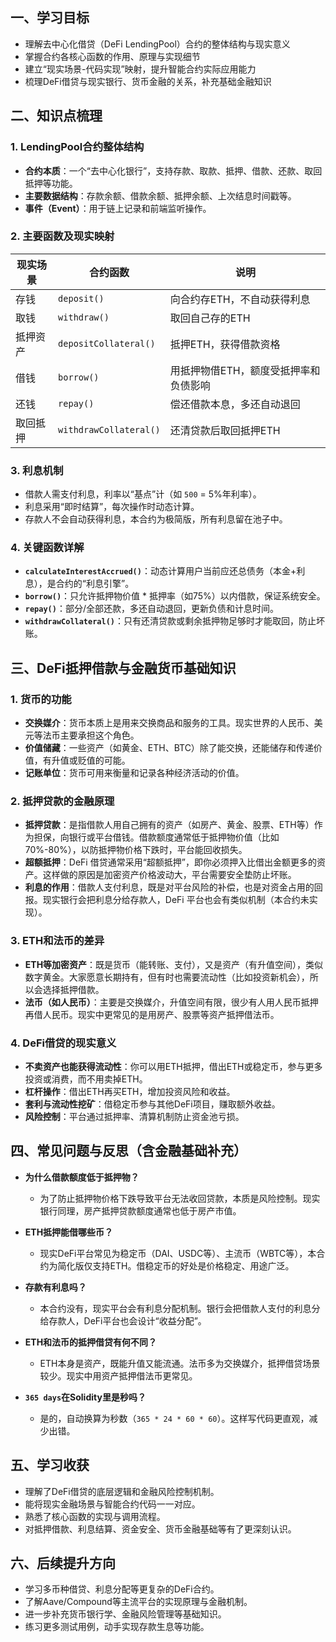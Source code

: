 
## 一、学习目标

- 理解去中心化借贷（DeFi LendingPool）合约的整体结构与现实意义
- 掌握合约各核心函数的作用、原理与实现细节
- 建立“现实场景-代码实现”映射，提升智能合约实际应用能力
- 梳理DeFi借贷与现实银行、货币金融的关系，补充基础金融知识

## 二、知识点梳理

### 1. LendingPool合约整体结构

- **合约本质**：一个“去中心化银行”，支持存款、取款、抵押、借款、还款、取回抵押等功能。
- **主要数据结构**：存款余额、借款余额、抵押余额、上次结息时间戳等。
- **事件（Event）**：用于链上记录和前端监听操作。

### 2. 主要函数及现实映射

| 现实场景     | 合约函数                 | 说明                                     |
|--------------|--------------------------|------------------------------------------|
| 存钱         | `deposit()`              | 向合约存ETH，不自动获得利息              |
| 取钱         | `withdraw()`             | 取回自己存的ETH                          |
| 抵押资产     | `depositCollateral()`    | 抵押ETH，获得借款资格                    |
| 借钱         | `borrow()`               | 用抵押物借ETH，额度受抵押率和负债影响    |
| 还钱         | `repay()`                | 偿还借款本息，多还自动退回               |
| 取回抵押     | `withdrawCollateral()`   | 还清贷款后取回抵押ETH                    |

### 3. 利息机制

- 借款人需支付利息，利率以“基点”计（如 `500` = 5%年利率）。
- 利息采用“即时结算”，每次操作时动态计算。
- 存款人不会自动获得利息，本合约为极简版，所有利息留在池子中。

### 4. 关键函数详解

- **`calculateInterestAccrued()`**：动态计算用户当前应还总债务（本金+利息），是合约的“利息引擎”。
- **`borrow()`**：只允许抵押物价值 * 抵押率（如75%）以内借款，保证系统安全。
- **`repay()`**：部分/全部还款，多还自动退回，更新负债和计息时间。
- **`withdrawCollateral()`**：只有还清贷款或剩余抵押物足够时才能取回，防止坏账。

## 三、DeFi抵押借款与金融货币基础知识

### 1. 货币的功能

- **交换媒介**：货币本质上是用来交换商品和服务的工具。现实世界的人民币、美元等法币主要承担这个角色。
- **价值储藏**：一些资产（如黄金、ETH、BTC）除了能交换，还能储存和传递价值，有升值或贬值的可能。
- **记账单位**：货币可用来衡量和记录各种经济活动的价值。

### 2. 抵押贷款的金融原理

- **抵押贷款**：是指借款人用自己拥有的资产（如房产、黄金、股票、ETH等）作为担保，向银行或平台借钱。借款额度通常低于抵押物价值（比如70%-80%），以防抵押物价格下跌时，平台能回收损失。
- **超额抵押**：DeFi 借贷通常采用“超额抵押”，即你必须押入比借出金额更多的资产。这样做的原因是加密资产价格波动大，平台需要安全垫防止坏账。
- **利息的作用**：借款人支付利息，既是对平台风险的补偿，也是对资金占用的回报。现实银行会把利息分给存款人，DeFi 平台也会有类似机制（本合约未实现）。

### 3. ETH和法币的差异

- **ETH等加密资产**：既是货币（能转账、支付），又是资产（有升值空间），类似数字黄金。大家愿意长期持有，但有时也需要流动性（比如投资新机会），所以会选择抵押借款。
- **法币（如人民币）**：主要是交换媒介，升值空间有限，很少有人用人民币抵押再借人民币。现实中更常见的是用房产、股票等资产抵押借法币。

### 4. DeFi借贷的现实意义

- **不卖资产也能获得流动性**：你可以用ETH抵押，借出ETH或稳定币，参与更多投资或消费，而不用卖掉ETH。
- **杠杆操作**：借出ETH再买ETH，增加投资风险和收益。
- **套利与流动性挖矿**：借稳定币参与其他DeFi项目，赚取额外收益。
- **风险控制**：平台通过抵押率、清算机制防止资金池亏损。

## 四、常见问题与反思（含金融基础补充）

- **为什么借款额度低于抵押物？**
  - 为了防止抵押物价格下跌导致平台无法收回贷款，本质是风险控制。现实银行同理，房产抵押贷款额度通常也低于房产市值。

- **ETH抵押能借哪些币？**
  - 现实DeFi平台常见为稳定币（DAI、USDC等）、主流币（WBTC等），本合约为简化版仅支持ETH。借稳定币的好处是价格稳定、用途广泛。

- **存款有利息吗？**
  - 本合约没有，现实平台会有利息分配机制。银行会把借款人支付的利息分给存款人，DeFi平台也会设计“收益分配”。

- **ETH和法币的抵押借贷有何不同？**
  - ETH本身是资产，既能升值又能流通。法币多为交换媒介，抵押借贷场景较少。现实中用资产抵押借法币更常见。

- **`365 days`在Solidity里是秒吗？**
  - 是的，自动换算为秒数（`365 * 24 * 60 * 60`）。这样写代码更直观，减少出错。

## 五、学习收获

- 理解了DeFi借贷的底层逻辑和金融风险控制机制。
- 能将现实金融场景与智能合约代码一一对应。
- 熟悉了核心函数的实现与调用流程。
- 对抵押借款、利息结算、资金安全、货币金融基础等有了更深刻认识。

## 六、后续提升方向

- 学习多币种借贷、利息分配等更复杂的DeFi合约。
- 了解Aave/Compound等主流平台的实现原理与金融机制。
- 进一步补充货币银行学、金融风险管理等基础知识。
- 练习更多测试用例，动手实现存款生息等功能。

